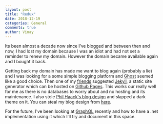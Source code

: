 ```yaml
---
layout: post
title: "Redux"
date: 2018-12-19
categories: General
comments: true
author: Vinay
---
```

Its been almost a decade now since I've blogged and between then and now, I had lost my domain because I was an idiot and had not set a reminder to renew my domain. However the domain became available again and I bought it back. 

Getting back my domain has made me want to blog again (probably a lie) and I was looking for a some simple blogging platform and [Ghost](https://ghost.org/) seemed like a good choice. Then one of my [friends](http://andyknight.net) suggested [Jekyll](https://jekyllrb.com/), a static site generator which can be hosted on [Github Pages](https://pages.github.com/). This works our really well for me as there is no databases to worry about and no hosting and its maintenance. I also stole [Phil Haack's blog design](https://haacked.com/archive/2018/12/11/haackbar-theme/) and slapped a dark theme on it. You can steal my blog design from [here](https://github.com/simplyvinay/simplyvinay.github.io).
<!--more-->
For the future, I've been looking at [GraphQL](https://graphql.org/) recently and how to have a .net implementation using it which I'll try and document in this space.

